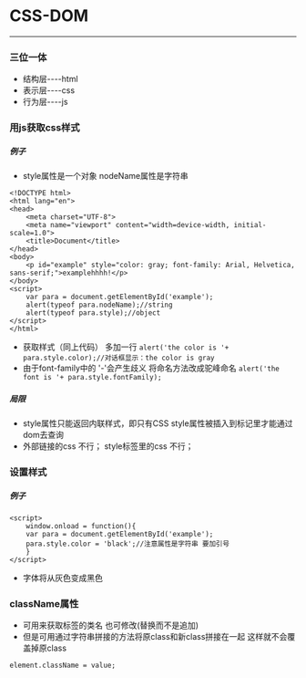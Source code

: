 # CSS-DOM
---
### 三位一体
- 结构层----html
- 表示层----css
- 行为层----js
### 用js获取css样式
##### 例子
- style属性是一个对象 nodeName属性是字符串
```
<!DOCTYPE html>
<html lang="en">
<head>
    <meta charset="UTF-8">
    <meta name="viewport" content="width=device-width, initial-scale=1.0">
    <title>Document</title>
</head>
<body>
    <p id="example" style="color: gray; font-family: Arial, Helvetica, sans-serif;">examplehhhh!</p>
</body>
<script>
    var para = document.getElementById('example');
    alert(typeof para.nodeName);//string
    alert(typeof para.style);//object
</script>
</html>
```
- 获取样式（同上代码） 多加一行
`alert('the color is '+ para.style.color);//对话框显示：the color is gray`
- 由于font-family中的 '-'会产生歧义 将命名方法改成驼峰命名
`alert('the font is '+ para.style.fontFamily);`
##### 局限
- style属性只能返回内联样式，即只有CSS style属性被插入到标记里才能通过dom去查询
- 外部链接的css 不行； style标签里的css 不行；

### 设置样式
##### 例子
```
<script>
    window.onload = function(){
    var para = document.getElementById('example');
    para.style.color = 'black';//注意属性是字符串 要加引号
    }
</script>
```
- 字体将从灰色变成黑色

### className属性
- 可用来获取标签的类名 也可修改(替换而不是追加)
- 但是可用通过字符串拼接的方法将原class和新class拼接在一起 这样就不会覆盖掉原class
```
element.className = value;
```